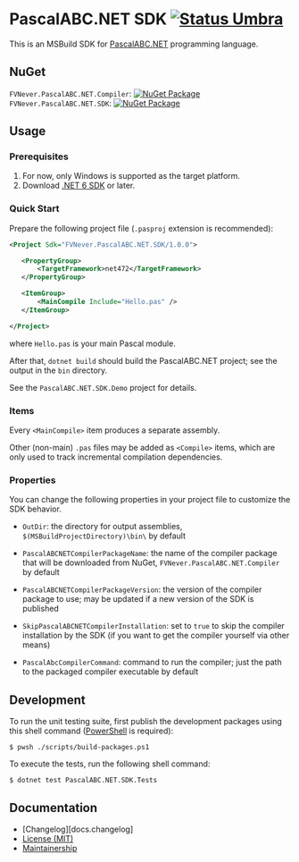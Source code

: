 PascalABC.NET SDK [![Status Umbra][status-umbra]][andivionian-status-classifier]
=================

This is an MSBuild SDK for [PascalABC.NET][pascalabc.net] programming language.

NuGet
-----

`FVNever.PascalABC.NET.Compiler`: [![NuGet Package][nuget.compiler.badge]][nuget.compiler.package]
`FVNever.PascalABC.NET.SDK`: [![NuGet Package][nuget.sdk.badge]][nuget.sdk.package]

Usage
-----

### Prerequisites

1. For now, only Windows is supported as the target platform.
2. Download [.NET 6 SDK][dotnet.sdk] or later.

### Quick Start

Prepare the following project file (`.pasproj` extension is recommended):

```xml
<Project Sdk="FVNever.PascalABC.NET.SDK/1.0.0">

   <PropertyGroup>
       <TargetFramework>net472</TargetFramework>
   </PropertyGroup>

   <ItemGroup>
       <MainCompile Include="Hello.pas" />
   </ItemGroup>

</Project>
```

where `Hello.pas` is your main Pascal module.

After that, `dotnet build` should build the PascalABC.NET project; see the output in the `bin` directory.

See the `PascalABC.NET.SDK.Demo` project for details.

### Items

Every `<MainCompile>` item produces a separate assembly.

Other (non-main) `.pas` files may be added as `<Compile>` items, which are only used to track incremental compilation dependencies.

### Properties

You can change the following properties in your project file to customize the SDK behavior.

- `OutDir`: the directory for output assemblies, `$(MSBuildProjectDirectory)\bin\` by default
- `PascalABCNETCompilerPackageName`: the name of the compiler package that will be downloaded from NuGet, `FVNever.PascalABC.NET.Compiler` by default
- `PascalABCNETCompilerPackageVersion`: the version of the compiler package to use; may be updated if a new version of the SDK is published
- `SkipPascalABCNETCompilerInstallation`: set to `true` to skip the compiler installation by the SDK (if you want to get the compiler yourself via other means)

- `PascalAbcCompilerCommand`: command to run the compiler; just the path to the packaged compiler executable by default

Development
-----------

To run the unit testing suite, first publish the development packages using this shell command ([PowerShell][powershell] is required):

```console
$ pwsh ./scripts/build-packages.ps1
```

To execute the tests, run the following shell command:

```console
$ dotnet test PascalABC.NET.SDK.Tests
```

Documentation
-------------

- [Changelog][docs.changelog]
- [License (MIT)][docs.license]
- [Maintainership][docs.maintainership]

[andivionian-status-classifier]: https://github.com/ForNeVeR/andivionian-status-classifier#status-umbra-
[docs.license]: LICENSE.md
[docs.maintainership]: MAINTAINERSHIP.md
[dotnet.changelog]: CHANGELOG.md
[dotnet.sdk]: https://dotnet.microsoft.com/en-us/download
[nuget.compiler.badge]: https://img.shields.io/nuget/v/FVNever.PascalABC.NET.Compiler/
[nuget.compiler.package]: https://www.nuget.org/packages/FVNever.PascalABC.NET.Compiler/
[nuget.sdk.badge]: https://img.shields.io/nuget/v/FVNever.PascalABC.NET.SDK/
[nuget.sdk.package]: https://www.nuget.org/packages/FVNever.PascalABC.NET.SDK/
[pascalabc.net.downloads]: http://pascalabc.net/en/download
[pascalabc.net]: http://pascalabc.net/en/
[powershell]: https://learn.microsoft.com/en-us/powershell/scripting/install/installing-powershell?view=powershell-7.2
[status-umbra]: https://img.shields.io/badge/status-umbra-red.svg
